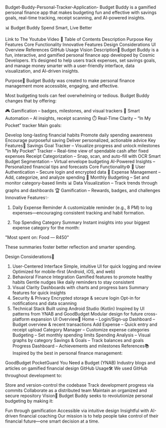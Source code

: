 Budget-Buddy-Personal-Tracker-Application-
Budget Buddy is a gamified personal finance app that makes budgeting fun and effective with savings goals, real-time tracking, receipt scanning, and AI-powered insights.

📊 Budget Buddy
Spend Smart, Live Better

Link to The Youtube Video
📌 Table of Contents
Description
Purpose
Key Features
Core Functionality
Innovative Features
Design Considerations
UI Overview
References
GitHub Usage
Vision
Description📝
Budget Buddy is a fun, interactive, and gamified personal finance app developed by Cosmic Developers. It’s designed to help users track expenses, set savings goals, and manage money smarter with a user-friendly interface, data visualization, and AI-driven insights.

Purpose🎯
Budget Buddy was created to make personal finance management more accessible, engaging, and effective.

Most budgeting tools can feel overwhelming or tedious. Budget Buddy changes that by offering:

🎮 Gamification – badges, milestones, and visual trackers
🤖 Smart Automation – AI insights, receipt scanning
⏱️ Real-Time Clarity – “In My Pocket” tracker
Main goals:

Develop long-lasting financial habits
Promote daily spending awareness
Encourage purposeful saving
Deliver personalized, actionable advice
Key Features🚀
Savings Goal Tracker – Visualize progress and unlock milestones
"In My Pocket" Tracker – Real-time view of spendable cash after fixed expenses
Receipt Categorization – Snap, scan, and auto-fill with OCR
Smart Budget Segmentation – Virtual envelope budgeting
AI-Powered Insights – Personalized financial tips and forecasts
Core Functionality⚙️
🔐 User Authentication – Secure login and encrypted data
💸 Expense Management – Add, categorize, and analyze spending
📅 Monthly Budgeting – Set and monitor category-based limits
📊 Data Visualization – Track trends through graphs and dashboards
🏆 Gamification – Rewards, badges, and challenges
Innovative Features✨
1. Daily Expense Reminder
A customizable reminder (e.g., 8 PM) to log expenses—encouraging consistent tracking and habit formation.

2. Top Spending Category Summary
Instant insights into your biggest expense category for the month:

"Most spent on: Food — R450"

These summaries foster better reflection and smarter spending.

Design Considerations🧠
1. User-Centered Interface
Simple, intuitive UI for quick logging and review
Optimized for mobile-first (Android, iOS, and web)
2. Behavioral Finance Integration
Gamified features to promote healthy habits
Gentle nudges like daily reminders to stay consistent
3. Visual Clarity
Dashboards with charts and progress bars
Summary features for quick insights
4. Security & Privacy
Encrypted storage & secure login
Opt-in for notifications and data scanning
5. Technical Stack
Built using Android Studio (Kotlin)
Inspired by UI patterns from YNAB and GoodBudget
Modular design for future cross-platform expansion
UI Overview📱
Home – Login/Sign-up
Dashboard – Budget overview & recent transactions
Add Expense – Quick entry and receipt upload
Category Manager – Customize expense categories
Budgeting – Set monthly spending limits
Spending Analysis – Visual graphs by category
Savings & Goals – Track balances and goals
Progress Dashboard – Achievements and milestones
References📚
Inspired by the best in personal finance management:

GoodBudget
PocketGuard
You Need a Budget (YNAB)
Industry blogs and articles on gamified financial design
GitHub Usage🛠
We used GitHub throughout development to:

Store and version-control the codebase
Track development progress via commits
Collaborate as a distributed team
Maintain an organized and secure repository
Vision🌟
Budget Buddy seeks to revolutionize personal budgeting by making it:

Fun through gamification
Accessible via intuitive design
Insightful with AI-driven financial coaching
Our mission is to help people take control of their financial future—one smart decision at a time.
